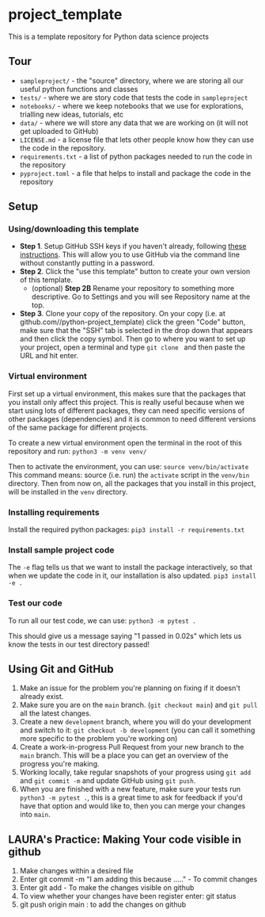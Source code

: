 # project_template
This is a template repository for Python data science projects

## Tour

- `sampleproject/` - the "source" directory, where we are storing all our useful python functions and classes
- `tests/` - where we are story code that tests the code in `sampleproject`
- `notebooks/` - where we keep notebooks that we use for explorations, trialling new ideas, tutorials, etc
- `data/` - where we will store any data that we are working on (it will not get uploaded to GitHub)
- `LICENSE.md` - a license file that lets other people know how they can use the code in the repository.
- `requirements.txt` - a list of python packages needed to run the code in the repository
- `pyproject.toml` - a file that helps to install and package the code in the repository

## Setup

### Using/downloading this template

- **Step 1**. Setup GitHub SSH keys if you haven't already, following [these instructions](https://docs.github.com/en/authentication/connecting-to-github-with-ssh). This will allow you to use GitHub via the command line without constantly putting in a password.
- **Step 2**. Click the "use this template" button to create your own version of this template. 
  - (optional) **Step 2B** Rename your repository to something more descriptive. Go to Settings and you will see Repository name at the top.
- **Step 3**. Clone your copy of the repository. On your copy (i.e. at github.com/<your-user-name>/python-project_template) click the green "Code" button, make sure that the "SSH" tab is selected in the drop down that appears and then click the copy symbol. Then go to where you want to set up your project, open a terminal and type `git clone ` and then paste the URL and hit enter.


### Virtual environment

First set up a virtual environment, this makes sure that the packages that you install only affect this project. This is really useful because when we start using lots of different packages, they can need specific versions of other packages (dependencies) and it is common to need different versions of the same package for different projects. 

To create a new virtual environment open the terminal in the root of this repository and run:
`python3 -m venv venv/` 

Then to activate the environment, you can use:
`source venv/bin/activate` 
This command means: source (i.e. run) the `activate` script in the `venv/bin` directory.
Then from now on, all the packages that you install in this project, will be installed in the `venv` directory.

### Installing requirements

Install the required python packages:
`pip3 install -r requirements.txt`

### Install sample project code
The `-e` flag tells us that we want to install the package interactively, so that when we update the code in it, our installation is also updated.
`pip3 install -e .`

### Test our code
To run all our test code, we can use:
`python3 -m pytest .`

This should give us a message saying "1 passed in 0.02s" which lets us know the tests in our test directory passed!

## Using Git and GitHub

1. Make an issue for the problem you're planning on fixing if it doesn't already exist.
2. Make sure you are on the `main` branch. (`git checkout main`) and `git pull` all the latest changes.
2. Create a new `development` branch, where you will do your development and switch to it:
`git checkout -b development` (you can call it something more specific to the problem you're working on)
3. Create a work-in-progress Pull Request from your new branch to the `main` branch. This will be a place you can get an overview of the progress you're making.
3. Working locally, take regular snapshots of your progress using `git add` and `git commit -m` and update GitHub using `git push`.
3. When you are finished with a new feature, make sure your tests run `python3 -m pytest .`, this is a great time to ask for feedback if you'd have that option and would like to, then you can merge your changes into `main`. 

## LAURA's Practice: Making Your code visible in github  

1. Make changes within a desired file 
2. Enter git commit -m "I am adding this because ....."  - To commit changes
3. Enter git add   - To make the changes visible on github 
4. To view whether your changes have been register enter: git status
5. git push origin main : to add the changes on github